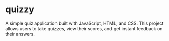 # quizzy
A simple quiz application built with JavaScript, HTML, and CSS. This project allows users to take quizzes, view their scores, and get instant feedback on their answers.

